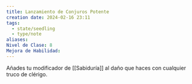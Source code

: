 ```yaml
---
title: Lanzamiento de Conjuros Potente
creation date: 2024-02-16 23:11
tags:
  - state/seedling
  - type/note
aliases: 
Nivel de Clase: 8
Mejora de Habilidad:
---
```

Añades tu modificador de [[Sabiduría]] al daño que haces con cualquier truco de clérigo.





